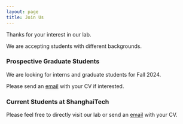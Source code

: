 ```yaml
---
layout: page
title: Join Us
---
```


Thanks for your interest in our lab.

We are accepting students with different backgrounds.


### Prospective Graduate Students
We are looking for interns and graduate students for Fall 2024.

Please send an <a href="mailto:cuizhm@shanghaitech.edu.cn" >email</a> with your CV if interested.


### Current Students at ShanghaiTech
Please feel free to directly visit our lab or send an <a href="mailto:cuizhm@shanghaitech.edu.cn" >email</a> with your CV.

<!-- 
### Q: What kind of members is IMPACT Lab looking for?

A: We are looking for self-motivated students with a decent coding foundation and an interest in our research.

### Q: I didn't major in a BME-related field during my undergraduate studies. Can I join the IMPACT Lab?

A: Sure. Our current members come from diverse undergraduate backgrounds, including BME, CS, IE and Communication Engineering ect. We welcome students of all backgrounds to submit their applications.

### Q: Can students without research experience join IMPACT Lab?

A: Absolutely. For those without prior research experience, we hope you can have a basic understanding and preference in the ralated area so that we can match you with the most suitable research area. And don't worry,  every member will receive thorough guidance during the initial stages of research.

### Q: What would the training program be like for Master/PhD students at IMPACT?

A: At IMPACT, every member begins with comprehensive hands-on guidance. We then will tailor a research mindset for you considering your capabilities, achievements, and interests to shape your subsequent research journey. We hope that each member can gradually grow into an independent researcher in their own research area, whether they are pursuing a Master's or a PhD.

### Q: How to join IMPACT Lab? 

A: For current undergraduate students in ShanghaiTech, you are always welcome to visit our Lab at 305/308 Room, BME Building. Please send an <a href="mailto:cuizhm@shanghaitech.edu.cn" >email</a> with your CV.

 -->

